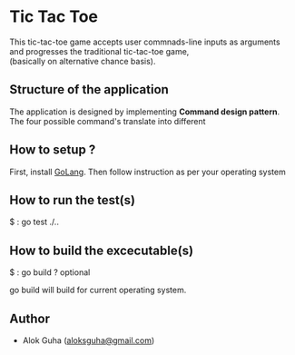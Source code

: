 # Tic Tac Toe
This tic-tac-toe game accepts user commnads-line inputs as arguments and progresses the traditional tic-tac-toe game,  
(basically on alternative chance basis). 



## Structure of the application
The application is designed by implementing **Command design pattern**. The four possible command's translate into different

## How to setup ?

First, install [GoLang](https://golang.org/doc/install). Then follow instruction as per your operating system

## How to run the test(s)
<project-root>$ : go test ./..

## How to build the excecutable(s)
<project-root>$ : go build   <build-config> ? optional

go build will build for current operating system.

## Author
* Alok Guha (aloksguha@gmail.com)